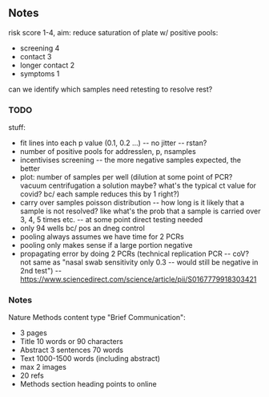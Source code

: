 ## Notes

risk score 1-4, aim: reduce saturation of plate w/ positive pools:

- screening 4
- contact 3
- longer contact 2
- symptoms 1

can we identify which samples need retesting to resolve rest?

### TODO


stuff:

- fit lines into each p value (0.1, 0.2 ...) -- no jitter -- rstan?
- number of positive pools for addresslen, p, nsamples
- incentivises screening -- the more negative samples expected, the better
- plot: number of samples per well (dilution at some point of PCR? vacuum centrifugation a solution maybe? what's the typical ct value for covid? bc/ each sample reduces this by 1 right?)
- carry over samples poisson distribution -- how long is it likely that a sample is not resolved? like what's the prob that a sample is carried over 3, 4, 5 times etc. -- at some point direct testing needed
- only 94 wells bc/ pos an dneg control
- pooling always assumes we have time for 2 PCRs
- pooling only makes sense if a large portion negative
- propagating error by doing 2 PCRs (technical replication PCR -- coV? not same as "nasal swab sensitivity only 0.3 -- would still be negative in 2nd test") -- https://www.sciencedirect.com/science/article/pii/S0167779918303421 


### Notes

Nature Methods content type "Brief Communication":

- 3 pages
- Title 10 words or 90 characters
- Abstract 3 sentences 70 words
- Text 1000-1500 words (including abstract)
- max 2 images
- 20 refs
- Methods section heading points to online